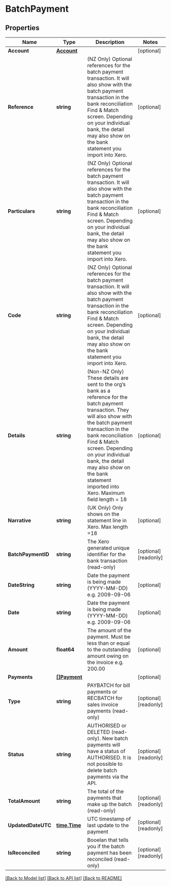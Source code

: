 # BatchPayment

## Properties

Name | Type | Description | Notes
------------ | ------------- | ------------- | -------------
**Account** | [**Account**](Account.md) |  | [optional] 
**Reference** | **string** | (NZ Only) Optional references for the batch payment transaction. It will also show with the batch payment transaction in the bank reconciliation Find &amp; Match screen. Depending on your individual bank, the detail may also show on the bank statement you import into Xero. | [optional] 
**Particulars** | **string** | (NZ Only) Optional references for the batch payment transaction. It will also show with the batch payment transaction in the bank reconciliation Find &amp; Match screen. Depending on your individual bank, the detail may also show on the bank statement you import into Xero. | [optional] 
**Code** | **string** | (NZ Only) Optional references for the batch payment transaction. It will also show with the batch payment transaction in the bank reconciliation Find &amp; Match screen. Depending on your individual bank, the detail may also show on the bank statement you import into Xero. | [optional] 
**Details** | **string** | (Non-NZ Only) These details are sent to the org’s bank as a reference for the batch payment transaction. They will also show with the batch payment transaction in the bank reconciliation Find &amp; Match screen. Depending on your individual bank, the detail may also show on the bank statement imported into Xero. Maximum field length &#x3D; 18 | [optional] 
**Narrative** | **string** | (UK Only) Only shows on the statement line in Xero. Max length &#x3D;18 | [optional] 
**BatchPaymentID** | **string** | The Xero generated unique identifier for the bank transaction (read-only) | [optional] [readonly] 
**DateString** | **string** | Date the payment is being made (YYYY-MM-DD) e.g. 2009-09-06 | [optional] 
**Date** | **string** | Date the payment is being made (YYYY-MM-DD) e.g. 2009-09-06 | [optional] 
**Amount** | **float64** | The amount of the payment. Must be less than or equal to the outstanding amount owing on the invoice e.g. 200.00 | [optional] 
**Payments** | [**[]Payment**](Payment.md) |  | [optional] 
**Type** | **string** | PAYBATCH for bill payments or RECBATCH for sales invoice payments (read-only) | [optional] [readonly] 
**Status** | **string** | AUTHORISED or DELETED (read-only). New batch payments will have a status of AUTHORISED. It is not possible to delete batch payments via the API. | [optional] [readonly] 
**TotalAmount** | **string** | The total of the payments that make up the batch (read-only) | [optional] [readonly] 
**UpdatedDateUTC** | [**time.Time**](time.Time.md) | UTC timestamp of last update to the payment | [optional] [readonly] 
**IsReconciled** | **string** | Booelan that tells you if the batch payment has been reconciled (read-only) | [optional] [readonly] 

[[Back to Model list]](../README.md#documentation-for-models) [[Back to API list]](../README.md#documentation-for-api-endpoints) [[Back to README]](../README.md)


